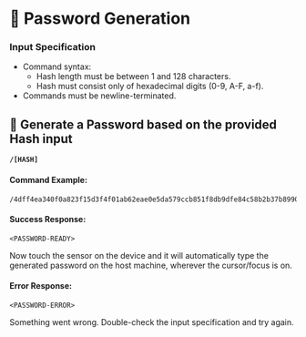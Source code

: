 # 🔑 Password Generation

### Input Specification

* Command syntax:
  * Hash length must be between 1 and 128 characters.
  * Hash must consist only of hexadecimal digits (0-9, A-F, a-f).
* Commands must be newline-terminated.

## 🔑 Generate a Password based on the provided Hash input

<pre class="language-plaintext"><code class="lang-plaintext"><strong>/[HASH]
</strong></code></pre>

#### Command Example:

```plaintext
/4dff4ea340f0a823f15d3f4f01ab62eae0e5da579ccb851f8db9dfe84c58b2b37b89903a740e1ee172da793a6e79d560e5f7f9bd058a12a280433ed6fa46510a
```

#### Success Response:

```
<PASSWORD-READY>
```

Now touch the sensor on the device and it will automatically type the generated password on the host machine, wherever the cursor/focus is on.

#### Error Response:

```
<PASSWORD-ERROR>
```

Something went wrong. Double-check the input specification and try again.
